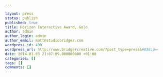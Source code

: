 ```yaml
---

layout: press
status: publish
published: true
title: Horizon Interactive Award, Gold
author: admin
author_login: admin
author_email: matt@studiobridger.com
wordpress_id: 499
wordpress_url: http://www.bridgercreative.com/?post_type=press&#038;p=499
date: 2014-01-03 21:07:09.000000000 +01:00
categories: []
tags: []
comments: []
---
```


